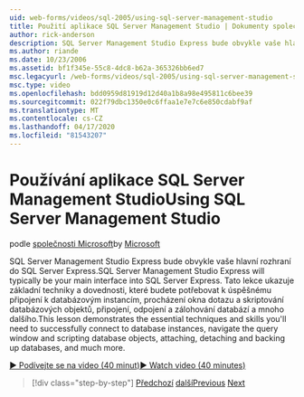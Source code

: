 ```yaml
---
uid: web-forms/videos/sql-2005/using-sql-server-management-studio
title: Použití aplikace SQL Server Management Studio | Dokumenty společnosti Microsoft
author: rick-anderson
description: SQL Server Management Studio Express bude obvykle vaše hlavní rozhraní do SQL Server Express. Tato lekce ukazuje základní techniky a lyžařské ...
ms.author: riande
ms.date: 10/23/2006
ms.assetid: bf1f345e-55c8-4dc8-b62a-365326bb6ed7
msc.legacyurl: /web-forms/videos/sql-2005/using-sql-server-management-studio
msc.type: video
ms.openlocfilehash: bdd0959d81919d12d40a1b8a98e495811c6bee39
ms.sourcegitcommit: 022f79dbc1350e0c6ffaa1e7e7c6e850cdabf9af
ms.translationtype: MT
ms.contentlocale: cs-CZ
ms.lasthandoff: 04/17/2020
ms.locfileid: "81543207"
---
```

# <a name="using-sql-server-management-studio"></a><span data-ttu-id="84d3d-104">Používání aplikace SQL Server Management Studio</span><span class="sxs-lookup"><span data-stu-id="84d3d-104">Using SQL Server Management Studio</span></span>

<span data-ttu-id="84d3d-105">podle [společnosti Microsoft](https://github.com/microsoft)</span><span class="sxs-lookup"><span data-stu-id="84d3d-105">by [Microsoft](https://github.com/microsoft)</span></span>

<span data-ttu-id="84d3d-106">SQL Server Management Studio Express bude obvykle vaše hlavní rozhraní do SQL Server Express.</span><span class="sxs-lookup"><span data-stu-id="84d3d-106">SQL Server Management Studio Express will typically be your main interface into SQL Server Express.</span></span> <span data-ttu-id="84d3d-107">Tato lekce ukazuje základní techniky a dovednosti, které budete potřebovat k úspěšnému připojení k databázovým instancím, procházení okna dotazu a skriptování databázových objektů, připojení, odpojení a zálohování databází a mnoho dalšího.</span><span class="sxs-lookup"><span data-stu-id="84d3d-107">This lesson demonstrates the essential techniques and skills you'll need to successfully connect to database instances, navigate the query window and scripting database objects, attaching, detaching and backing up databases, and much more.</span></span>

[<span data-ttu-id="84d3d-108">&#9654; Podívejte se na video (40 minut)</span><span class="sxs-lookup"><span data-stu-id="84d3d-108">&#9654; Watch video (40 minutes)</span></span>](https://channel9.msdn.com/Blogs/ASP-NET-Site-Videos/using-sql-server-management-studio)

> [!div class="step-by-step"]
> <span data-ttu-id="84d3d-109">[Předchozí](connecting-your-web-application-to-sql-server-2005-express-edition.md)
> [další](getting-started-with-reporting-services.md)</span><span class="sxs-lookup"><span data-stu-id="84d3d-109">[Previous](connecting-your-web-application-to-sql-server-2005-express-edition.md)
[Next](getting-started-with-reporting-services.md)</span></span>
